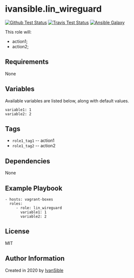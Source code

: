 # ivansible.lin_wireguard

[![Github Test Status](https://github.com/ivansible/lin-wireguard/workflows/Molecule%20test/badge.svg?branch=master)](https://github.com/ivansible/lin-wireguard/actions)
[![Travis Test Status](https://travis-ci.org/ivansible/lin-wireguard.svg?branch=master)](https://travis-ci.org/ivansible/lin-wireguard)
[![Ansible Galaxy](https://img.shields.io/badge/galaxy-ivansible.lin__wireguard-68a.svg?style=flat)](https://galaxy.ansible.com/ivansible/lin_wireguard/)

This role will:
 - action1;
 - action2;


## Requirements

None


## Variables

Available variables are listed below, along with default values.

    variable1: 1
    variable2: 2


## Tags

- `role1_tag1` -- action1
- `role1_tag2` -- action2


## Dependencies

None


## Example Playbook

    - hosts: vagrant-boxes
      roles:
         - role: lin_wireguard
           variable1: 1
           variable2: 2


## License

MIT


## Author Information

Created in 2020 by [IvanSible](https://github.com/ivansible)
